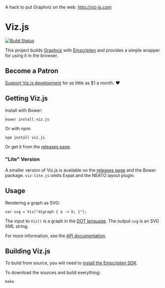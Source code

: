 A hack to put Graphviz on the web. http://viz-js.com



# Viz.js

[![Build Status](https://travis-ci.org/mdaines/viz.js.svg?branch=master)](https://travis-ci.org/mdaines/viz.js)

This project builds [Graphviz](http://www.graphviz.org) with [Emscripten](http://kripken.github.io/emscripten-site/) and provides a simple wrapper for using it in the browser.

## Become a Patron

[Support Viz.js development](https://patreon.com/mdaines) for as little as $1 a month. ❤️

## Getting Viz.js

Install with Bower:

    bower install viz.js

Or with npm:

    npm install viz.js

Or get it from the [releases page](https://github.com/mdaines/viz.js/releases).

### "Lite" Version

A smaller version of Viz.js is available on the [releases page](https://github.com/mdaines/viz.js/releases) and the Bower package. `viz-lite.js` omits Expat and the NEATO layout plugin.

## Usage

Rendering a graph as SVG:

    var svg = Viz("digraph { a -> b; }");

The input to `Viz()` is a graph in the [DOT language](http://www.graphviz.org/content/dot-language). The output `svg` is an SVG XML string.

For more information, see the [API documentation](https://github.com/mdaines/viz.js/wiki/API).

## Building Viz.js

To build from source, you will need to [install the Emscripten SDK](http://kripken.github.io/emscripten-site/docs/getting_started/index.html).

To download the sources and build everything:

    make
